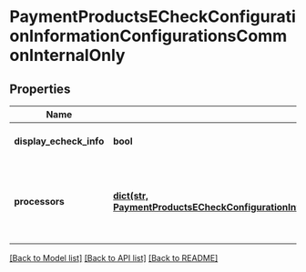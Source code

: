 # PaymentProductsECheckConfigurationInformationConfigurationsCommonInternalOnly

## Properties
Name | Type | Description | Notes
------------ | ------------- | ------------- | -------------
**display_echeck_info** | **bool** | *NEW* Used by EBC UI always set to true | [optional] [default to True]
**processors** | [**dict(str, PaymentProductsECheckConfigurationInformationConfigurationsCommonInternalOnlyProcessors)**](PaymentProductsECheckConfigurationInformationConfigurationsCommonInternalOnlyProcessors.md) | *NEW* Payment Processing connection used to support eCheck, aka ACH, payment methods. Example * \&quot;bofaach\&quot; * \&quot;wellsfargoach\&quot;  | [optional] 

[[Back to Model list]](../README.md#documentation-for-models) [[Back to API list]](../README.md#documentation-for-api-endpoints) [[Back to README]](../README.md)


